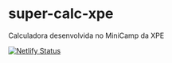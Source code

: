 # super-calc-xpe

Calculadora desenvolvida no MiniCamp da XPE

[![Netlify Status](https://api.netlify.com/api/v1/badges/69d44171-e5c8-4eda-aa9a-1121912fba6f/deploy-status)](https://app.netlify.com/sites/resplendent-frangollo-4ddc62/deploys)
